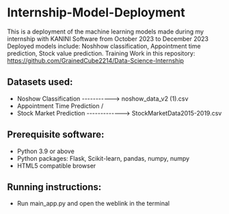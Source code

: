 # Internship-Model-Deployment
This is a deployment of the machine learning models made during my internship with KANINI Software from October 2023 to December 2023
Deployed models include: Noshhow classification, Appointment time prediction, Stock value prediction.
Training Work in this repository: https://github.com/GrainedCube2214/Data-Science-Internship

## Datasets used:
- Noshow Classification -----------> noshow_data_v2 (1).csv
- Appointment Time Prediction /
- Stock Market Prediction   -------------> StockMarketData2015-2019.csv

## Prerequisite software:
- Python 3.9 or above
- Python packages: Flask, Scikit-learn, pandas, numpy, numpy
- HTML5 compatible browser

## Running instructions:
- Run main_app.py and open the weblink in the terminal
